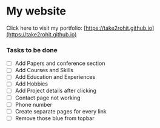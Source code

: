 # My website

Click here to visit my portfolio: [https://take2rohit.github.io](https://take2rohit.github.io)

### Tasks to be done

- [ ] Add Papers and conference section
- [ ] Add Courses and Skills
- [ ] Add Education and Experiences
- [ ] Add Hobbies
- [ ] Add Project details after clicking
- [ ] Contact page not working
- [ ] Phone number 
- [ ] Create separate pages for every link
- [ ] Remove those blue from topbar